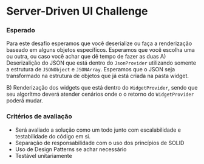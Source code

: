 # Server-Driven UI Challenge

### Esperado
Para este desafio esperamos que você deserialize ou faça a renderização baseado em alguns objetos específicos. 
Esperamos que você escolha uma ou outra, ou caso você achar que dê tempo de fazer as duas
A) Deserizalição do JSON que está dentro do `JsonProvider` utilizando somente a estrutura de `JSONObject` e `JSONArray`.
Esperamos que o JSON seja transformado na estrutura de objetos que já está criada na pasta widget.

B) Renderização dos widgets que está dentro do `WidgetProvider`, sendo que seu algorítmo deverá atender cenários onde o o retorno do `WidgetProvider` poderá mudar.

### Critérios de avaliação
- Será avaliado a solução como um todo junto com escalabilidade e testabilidade do código em si.
- Separação de responsabilidade com o uso dos princípios de SOLID
- Uso de Design Patterns se achar necessário
- Testável unitariamente
